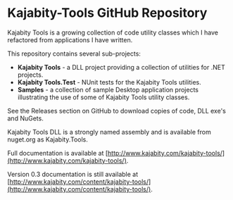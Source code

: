 Kajabity-Tools GitHub Repository
================================

Kajabity Tools is a growing collection of code utility classes which I have refactored 
from applications I have written.  

This repository contains several sub-projects:

-	**Kajabity Tools** - a DLL project providing a collection of utilities for .NET projects.
-	**Kajabity Tools.Test** - NUnit tests for the Kajabity Tools utilities.
-	**Samples** - a collection of sample Desktop application projects illustrating the use of some of Kajabity Tools utility classes.

See the Releases section on GitHub to download copies of code, DLL exe's and NuGets.

Kajabity Tools DLL is a strongly named assembly and is available from nuget.org as Kajabity.Tools.

Full documentation is available at [http://www.kajabity.com/kajabity-tools/](http://www.kajabity.com/kajabity-tools/).

Version 0.3 documentation is still available at [http://www.kajabity.com/content/kajabity-tools/](http://www.kajabity.com/content/kajabity-tools/).
